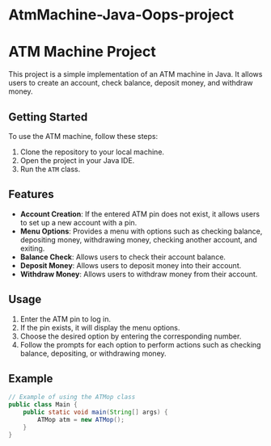 # AtmMachine-Java-Oops-project
# ATM Machine Project

This project is a simple implementation of an ATM machine in Java. It allows users to create an account, check balance, deposit money, and withdraw money.

## Getting Started

To use the ATM machine, follow these steps:

1. Clone the repository to your local machine.
2. Open the project in your Java IDE.
3. Run the `ATM` class.

## Features

- **Account Creation**: If the entered ATM pin does not exist, it allows users to set up a new account with a pin.
- **Menu Options**: Provides a menu with options such as checking balance, depositing money, withdrawing money, checking another account, and exiting.
- **Balance Check**: Allows users to check their account balance.
- **Deposit Money**: Allows users to deposit money into their account.
- **Withdraw Money**: Allows users to withdraw money from their account.

## Usage

1. Enter the ATM pin to log in.
2. If the pin exists, it will display the menu options.
3. Choose the desired option by entering the corresponding number.
4. Follow the prompts for each option to perform actions such as checking balance, depositing, or withdrawing money.

## Example

```java
// Example of using the ATMop class
public class Main {
    public static void main(String[] args) {
        ATMop atm = new ATMop();
    }
}
